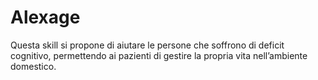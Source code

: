 # Alexage

Questa skill si propone di aiutare le persone che soffrono di deficit cognitivo, 
permettendo ai pazienti di gestire la propria vita nell’ambiente domestico.
